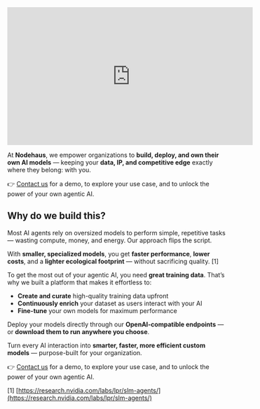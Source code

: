 ---
---

<div style="text-align:center">
<iframe title="Nodehaus AI Platform Walkthrough" width="560" height="315" src="https://clip.place/videos/embed/gGTGkzkXmdpo5SRJLZJsVW" style="border: 0px;" allow="fullscreen" sandbox="allow-same-origin allow-scripts allow-popups allow-forms"></iframe>
</div>

At **Nodehaus**, we empower organizations to **build, deploy, and own their own
AI models** — keeping your **data, IP, and competitive edge** exactly where they
belong: with you.

👉 [Contact us](https://www.nodehaus.io/#contact) for a demo, to explore your
use case, and to unlock the power of your own agentic AI.

## Why do we build this?

Most AI agents rely on oversized models to perform simple, repetitive tasks —
wasting compute, money, and energy. Our approach flips the script.

With **smaller, specialized models**, you get **faster performance**, **lower
costs**, and a **lighter ecological footprint** — without sacrificing quality.
[1]

To get the most out of your agentic AI, you need **great training data**. That’s
why we built a platform that makes it effortless to:

- **Create and curate** high-quality training data upfront
- **Continuously enrich** your dataset as users interact with your AI
- **Fine-tune** your own models for maximum performance

Deploy your models directly through our **OpenAI-compatible endpoints** — or
**download them to run anywhere you choose**.

Turn every AI interaction into **smarter, faster, more efficient custom models**
— purpose-built for your organization.

👉 [Contact us](https://www.nodehaus.io/#contact) for a demo, to explore your
use case, and to unlock the power of your own agentic AI.

[1]
[https://research.nvidia.com/labs/lpr/slm-agents/](https://research.nvidia.com/labs/lpr/slm-agents/)
